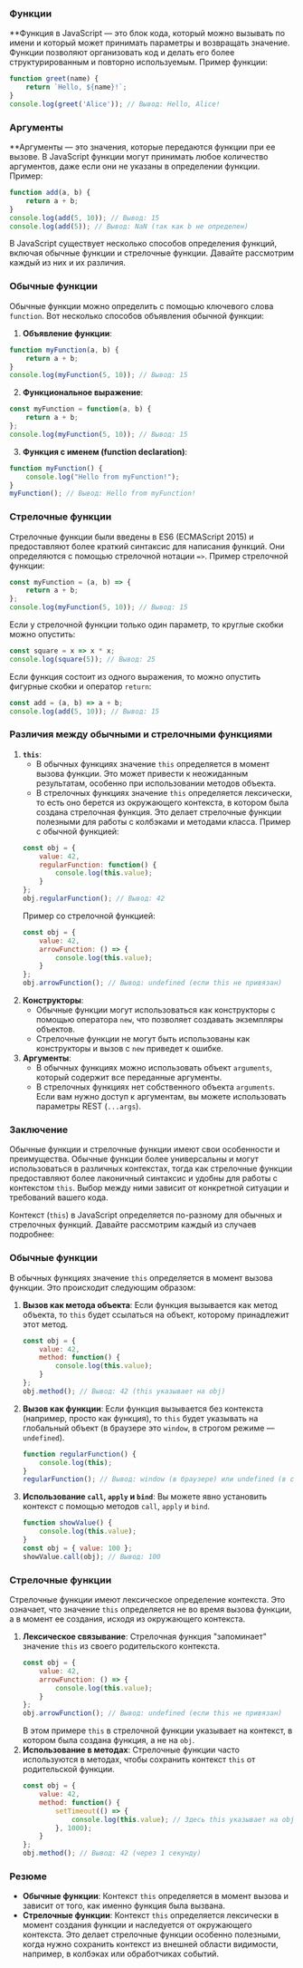 ### Функции
**Функция в JavaScript — это блок кода, который можно вызывать по имени и который может принимать параметры и возвращать значение. Функции позволяют организовать код и делать его более структурированным и повторно используемым.
Пример функции:
```javascript
function greet(name) {
    return `Hello, ${name}!`;
}
console.log(greet('Alice')); // Вывод: Hello, Alice!
```

### Аргументы
**Аргументы — это значения, которые передаются функции при ее вызове. В JavaScript функции могут принимать любое количество аргументов, даже если они не указаны в определении функции.
Пример:
```javascript
function add(a, b) {
    return a + b;
}
console.log(add(5, 10)); // Вывод: 15
console.log(add(5)); // Вывод: NaN (так как b не определен)
```
В JavaScript существует несколько способов определения функций, включая обычные функции и стрелочные функции. Давайте рассмотрим каждый из них и их различия.
### Обычные функции
Обычные функции можно определить с помощью ключевого слова `function`. Вот несколько способов объявления обычной функции:
1. **Объявление функции**:
```javascript
function myFunction(a, b) {
    return a + b;
}
console.log(myFunction(5, 10)); // Вывод: 15
```
2. **Функциональное выражение**:
```javascript
const myFunction = function(a, b) {
    return a + b;
};
console.log(myFunction(5, 10)); // Вывод: 15
```
3. **Функция с именем (function declaration)**:
```javascript
function myFunction() {
    console.log("Hello from myFunction!");
}
myFunction(); // Вывод: Hello from myFunction!
```
### Стрелочные функции
Стрелочные функции были введены в ES6 (ECMAScript 2015) и предоставляют более краткий синтаксис для написания функций. Они определяются с помощью стрелочной нотации `=>`.
Пример стрелочной функции:
```javascript
const myFunction = (a, b) => {
    return a + b;
};
console.log(myFunction(5, 10)); // Вывод: 15
```
Если у стрелочной функции только один параметр, то круглые скобки можно опустить:
```javascript
const square = x => x * x;
console.log(square(5)); // Вывод: 25
```
Если функция состоит из одного выражения, то можно опустить фигурные скобки и оператор `return`:
```javascript
const add = (a, b) => a + b;
console.log(add(5, 10)); // Вывод: 15
```
### Различия между обычными и стрелочными функциями
1. **`this`**:
    - В обычных функциях значение `this` определяется в момент вызова функции. Это может привести к неожиданным результатам, особенно при использовании методов объекта.
    - В стрелочных функциях значение `this` определяется лексически, то есть оно берется из окружающего контекста, в котором была создана стрелочная функция. Это делает стрелочные функции полезными для работы с колбэками и методами класса.
      Пример с обычной функцией:
   ```javascript
   const obj = {
       value: 42,
       regularFunction: function() {
           console.log(this.value);
       }
   };
   obj.regularFunction(); // Вывод: 42
   ```
   Пример со стрелочной функцией:
   ```javascript
   const obj = {
       value: 42,
       arrowFunction: () => {
           console.log(this.value);
       }
   };
   obj.arrowFunction(); // Вывод: undefined (если this не привязан)
   ```
2. **Конструкторы**:
    - Обычные функции могут использоваться как конструкторы с помощью оператора `new`, что позволяет создавать экземпляры объектов.
    - Стрелочные функции не могут быть использованы как конструкторы и вызов с `new` приведет к ошибке.
3. **Аргументы**:
    - В обычных функциях можно использовать объект `arguments`, который содержит все переданные аргументы.
    - В стрелочных функциях нет собственного объекта `arguments`. Если вам нужно доступ к аргументам, вы можете использовать параметры REST (`...args`).
### Заключение
Обычные функции и стрелочные функции имеют свои особенности и преимущества. Обычные функции более универсальны и могут использоваться в различных контекстах, тогда как стрелочные функции предоставляют более лаконичный синтаксис и удобны для работы с контекстом `this`. Выбор между ними зависит от конкретной ситуации и требований вашего кода.

Контекст (`this`) в JavaScript определяется по-разному для обычных и стрелочных функций. Давайте рассмотрим каждый из случаев подробнее:
### Обычные функции
В обычных функциях значение `this` определяется в момент вызова функции. Это происходит следующим образом:
1. **Вызов как метода объекта**: Если функция вызывается как метод объекта, то `this` будет ссылаться на объект, которому принадлежит этот метод.
   ```javascript
   const obj = {
       value: 42,
       method: function() {
           console.log(this.value);
       }
   };
   obj.method(); // Вывод: 42 (this указывает на obj)
   ```
2. **Вызов как функции**: Если функция вызывается без контекста (например, просто как функция), то `this` будет указывать на глобальный объект (в браузере это `window`, в строгом режиме — `undefined`).
   ```javascript
   function regularFunction() {
       console.log(this);
   }
   regularFunction(); // Вывод: window (в браузере) или undefined (в строгом режиме)
   ```
3. **Использование `call`, `apply` и `bind`**: Вы можете явно установить контекст с помощью методов `call`, `apply` и `bind`.
   ```javascript
   function showValue() {
       console.log(this.value);
   }
   const obj = { value: 100 };
   showValue.call(obj); // Вывод: 100
   ```
### Стрелочные функции
Стрелочные функции имеют лексическое определение контекста. Это означает, что значение `this` определяется не во время вызова функции, а в момент ее создания, исходя из окружающего контекста.
1. **Лексическое связывание**: Стрелочная функция "запоминает" значение `this` из своего родительского контекста.
   ```javascript
   const obj = {
       value: 42,
       arrowFunction: () => {
           console.log(this.value);
       }
   };
   obj.arrowFunction(); // Вывод: undefined (если this не привязан)
   ```
   В этом примере `this` в стрелочной функции указывает на контекст, в котором была создана функция, а не на `obj`.
2. **Использование в методах**: Стрелочные функции часто используются в методах, чтобы сохранить контекст `this` от родительской функции.
   ```javascript
   const obj = {
       value: 42,
       method: function() {
           setTimeout(() => {
               console.log(this.value); // Здесь this указывает на obj
           }, 1000);
       }
   };
   obj.method(); // Вывод: 42 (через 1 секунду)
   ```
### Резюме
- **Обычные функции**: Контекст `this` определяется в момент вызова и зависит от того, как именно функция была вызвана.
- **Стрелочные функции**: Контекст `this` определяется лексически в момент создания функции и наследуется от окружающего контекста.
  Это делает стрелочные функции особенно полезными, когда нужно сохранить контекст из внешней области видимости, например, в колбэках или обработчиках событий.
